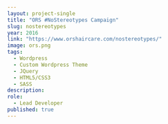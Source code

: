 ```yaml
---
layout: project-single
title: "ORS #NoStereotypes Campaign"
slug: nostereotypes
year: 2016
link: "https://www.orshaircare.com/nostereotypes/"
image: ors.png
tags:
  - Wordpress
  - Custom Wordpress Theme
  - JQuery
  - HTML5/CSS3
  - SASS
description:
role:
  - Lead Developer
published: true
---
```

